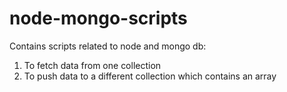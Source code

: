 # node-mongo-scripts

Contains scripts related to node and mongo db:
1) To fetch data from one collection
2) To push data to a different collection which contains an array
